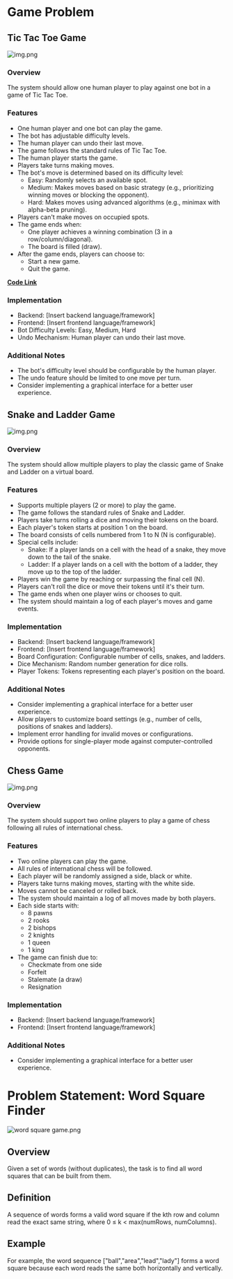 # Game Problem

## Tic Tac Toe Game
![img.png](Lets-Start-LLD%2Fsrc%2FgameProblem%2Ftictaktoe%2Fimg.png)

### Overview
The system should allow one human player to play against one bot in a game of Tic Tac Toe.

### Features
- One human player and one bot can play the game.
- The bot has adjustable difficulty levels.
- The human player can undo their last move.
- The game follows the standard rules of Tic Tac Toe.
- The human player starts the game.
- Players take turns making moves.
- The bot's move is determined based on its difficulty level:
    - Easy: Randomly selects an available spot.
    - Medium: Makes moves based on basic strategy (e.g., prioritizing winning moves or blocking the opponent).
    - Hard: Makes moves using advanced algorithms (e.g., minimax with alpha-beta pruning).
- Players can't make moves on occupied spots.
- The game ends when:
    - One player achieves a winning combination (3 in a row/column/diagonal).
    - The board is filled (draw).
- After the game ends, players can choose to:
    - Start a new game.
    - Quit the game.


**[Code Link]([[tictaktoe](Lets-Start-LLD%2Fsrc%2FgameProblem%2Ftictaktoe)link_to_your_codebase](https://github.com/SandeepSinghGaur/LLD-Problems-practical-implementation-/tree/master/Lets-Start-LLD/src/gameProblem/tictaktoe))**

### Implementation
- Backend: [Insert backend language/framework]
- Frontend: [Insert frontend language/framework]
- Bot Difficulty Levels: Easy, Medium, Hard
- Undo Mechanism: Human player can undo their last move.


### Additional Notes
- The bot's difficulty level should be configurable by the human player.
- The undo feature should be limited to one move per turn.
- Consider implementing a graphical interface for a better user experience.

## Snake and Ladder Game
![img.png](Lets-Start-LLD%2Fsrc%2FgameProblem%2FsnakeAndLadder%2Fimg.png)
### Overview
The system should allow multiple players to play the classic game of Snake and Ladder on a virtual board.

### Features
- Supports multiple players (2 or more) to play the game.
- The game follows the standard rules of Snake and Ladder.
- Players take turns rolling a dice and moving their tokens on the board.
- Each player's token starts at position 1 on the board.
- The board consists of cells numbered from 1 to N (N is configurable).
- Special cells include:
    - Snake: If a player lands on a cell with the head of a snake, they move down to the tail of the snake.
    - Ladder: If a player lands on a cell with the bottom of a ladder, they move up to the top of the ladder.
- Players win the game by reaching or surpassing the final cell (N).
- Players can't roll the dice or move their tokens until it's their turn.
- The game ends when one player wins or chooses to quit.
- The system should maintain a log of each player's moves and game events.

### Implementation
- Backend: [Insert backend language/framework]
- Frontend: [Insert frontend language/framework]
- Board Configuration: Configurable number of cells, snakes, and ladders.
- Dice Mechanism: Random number generation for dice rolls.
- Player Tokens: Tokens representing each player's position on the board.

### Additional Notes
- Consider implementing a graphical interface for a better user experience.
- Allow players to customize board settings (e.g., number of cells, positions of snakes and ladders).
- Implement error handling for invalid moves or configurations.
- Provide options for single-player mode against computer-controlled opponents.

## Chess Game
![img.png](Lets-Start-LLD%2Fsrc%2FgameProblem%2Fchess%2Fimg.png)
### Overview
The system should support two online players to play a game of chess following all rules of international chess.

### Features
- Two online players can play the game.
- All rules of international chess will be followed.
- Each player will be randomly assigned a side, black or white.
- Players take turns making moves, starting with the white side.
- Moves cannot be canceled or rolled back.
- The system should maintain a log of all moves made by both players.
- Each side starts with:
    - 8 pawns
    - 2 rooks
    - 2 bishops
    - 2 knights
    - 1 queen
    - 1 king
- The game can finish due to:
    - Checkmate from one side
    - Forfeit
    - Stalemate (a draw)
    - Resignation

### Implementation
- Backend: [Insert backend language/framework]
- Frontend: [Insert frontend language/framework]

### Additional Notes
- Consider implementing a graphical interface for a better user experience.

# Problem Statement: Word Square Finder

![word square game.png](Lets-Start-LLD%2Fsrc%2FgameProblem%2FdesignWordSquare%2Fword%20square%20game.png)

## Overview
Given a set of words (without duplicates), the task is to find all word squares that can be built from them.

## Definition
A sequence of words forms a valid word square if the kth row and column read the exact same string, where 0 ≤ k < max(numRows, numColumns).

## Example
For example, the word sequence ["ball","area","lead","lady"] forms a word square because each word reads the same both horizontally and vertically.
